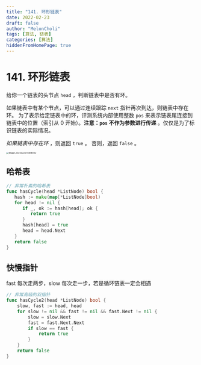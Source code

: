 ```yaml
---
title: "141. 环形链表"
date: 2022-02-23
draft: false
author: "MelonCholi"
tags: [算法, 链表]
categories: [算法]
hiddenFromHomePage: true
---
```


# 141. 环形链表

给你一个链表的头节点 `head` ，判断链表中是否有环。

如果链表中有某个节点，可以通过连续跟踪 `next` 指针再次到达，则链表中存在环。 为了表示给定链表中的环，评测系统内部使用整数 `pos` 来表示链表尾连接到链表中的位置（索引从 0 开始）。**注意：`pos` 不作为参数进行传递** 。仅仅是为了标识链表的实际情况。

*如果链表中存在环* ，则返回 `true` 。 否则，返回 `false` 。

<img src="https://markdown-1303167219.cos.ap-shanghai.myqcloud.com/image-20220222173816132.png" alt="image-20220222173816132" style="zoom:40%;" />

## 哈希表

```go
// 非常朴素的哈希表
func hasCycle(head *ListNode) bool {
   hash := make(map[*ListNode]bool)
   for head != nil {
      if _, ok := hash[head]; ok {
         return true
      }
      hash[head] = true
      head = head.Next
   }
   return false
}
```

## 快慢指针

fast 每次走两步，slow 每次走一步，若是循环链表一定会相遇

```go
// 非常高级的双指针
func hasCycle2(head *ListNode) bool {
	slow, fast := head, head
	for slow != nil && fast != nil && fast.Next != nil {
		slow = slow.Next
		fast = fast.Next.Next
		if slow == fast {
			return true
		}
	}
	return false
}
```

